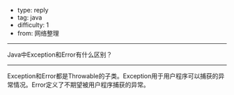 - type: reply
- tag: java
- difficulty:  1
- from: 网络整理

--------

Java中Exception和Error有什么区别？

---------

Exception和Error都是Throwable的子类。Exception用于用户程序可以捕获的异常情况。Error定义了不期望被用户程序捕获的异常。


